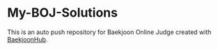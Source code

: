 # My-BOJ-Solutions
This is an auto push repository for Baekjoon Online Judge created with [BaekjoonHub](https://github.com/BaekjoonHub/BaekjoonHub).
